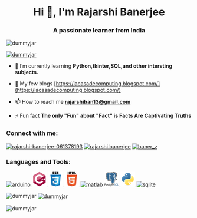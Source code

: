 <h1 align="center">Hi 👋, I'm Rajarshi Banerjee</h1>
<h3 align="center">A passionate learner from India</h3>

<p align="left"> <img src="https://komarev.com/ghpvc/?username=dummyjar&label=Profile%20views&color=0e75b6&style=flat" alt="dummyjar" /> </p>

<p align="left"> <a href="https://github.com/ryo-ma/github-profile-trophy"><img src="https://github-profile-trophy.vercel.app/?username=dummyjar" alt="dummyjar" /></a> </p>

- 🌱 I’m currently learning **Python,tkinter,SQL,and other intersting subjects.**

- 📝 My few blogs [https://lacasadecomputing.blogspot.com/](https://lacasadecomputing.blogspot.com/)

- 📫 How to reach me **rajarshiban13@gmail.com**

- ⚡ Fun fact **The only "Fun" about "Fact" is Facts Are Captivating Truths**

<h3 align="left">Connect with me:</h3>
<p align="left">
<a href="https://linkedin.com/in/rajarshi-banerjee-061378193" target="blank"><img align="center" src="https://raw.githubusercontent.com/rahuldkjain/github-profile-readme-generator/master/src/images/icons/Social/linked-in-alt.svg" alt="rajarshi-banerjee-061378193" height="30" width="40" /></a>
<a href="https://fb.com/rajarshi.banerjee.988" target="blank"><img align="center" src="https://raw.githubusercontent.com/rahuldkjain/github-profile-readme-generator/master/src/images/icons/Social/facebook.svg" alt="rajarshi banerjee" height="30" width="40" /></a>
<a href="https://instagram.com/baner_z" target="blank"><img align="center" src="https://raw.githubusercontent.com/rahuldkjain/github-profile-readme-generator/master/src/images/icons/Social/instagram.svg" alt="baner_z" height="30" width="40" /></a>
</p>

<h3 align="left">Languages and Tools:</h3>
<p align="left"> <a href="https://www.arduino.cc/" target="_blank"> <img src="https://cdn.worldvectorlogo.com/logos/arduino-1.svg" alt="arduino" width="40" height="40"/> </a> <a href="https://www.w3schools.com/cpp/" target="_blank"> <img src="https://raw.githubusercontent.com/devicons/devicon/master/icons/cplusplus/cplusplus-original.svg" alt="cplusplus" width="40" height="40"/> </a> <a href="https://www.w3schools.com/css/" target="_blank"> <img src="https://raw.githubusercontent.com/devicons/devicon/master/icons/css3/css3-original-wordmark.svg" alt="css3" width="40" height="40"/> </a> <a href="https://www.w3.org/html/" target="_blank"> <img src="https://raw.githubusercontent.com/devicons/devicon/master/icons/html5/html5-original-wordmark.svg" alt="html5" width="40" height="40"/> </a> <a href="https://www.mathworks.com/" target="_blank"> <img src="https://upload.wikimedia.org/wikipedia/commons/2/21/Matlab_Logo.png" alt="matlab" width="40" height="40"/> </a> <a href="https://www.postgresql.org" target="_blank"> <img src="https://raw.githubusercontent.com/devicons/devicon/master/icons/postgresql/postgresql-original-wordmark.svg" alt="postgresql" width="40" height="40"/> </a> <a href="https://www.python.org" target="_blank"> <img src="https://raw.githubusercontent.com/devicons/devicon/master/icons/python/python-original.svg" alt="python" width="40" height="40"/> </a> <a href="https://www.sqlite.org/" target="_blank"> <img src="https://www.vectorlogo.zone/logos/sqlite/sqlite-icon.svg" alt="sqlite" width="40" height="40"/> </a> </p>

<p><img align="left" src="https://github-readme-stats.vercel.app/api/top-langs?username=dummyjar&show_icons=true&locale=en&layout=compact" alt="dummyjar" /></p>

<p>&nbsp;<img align="center" src="https://github-readme-stats.vercel.app/api?username=dummyjar&show_icons=true&locale=en" alt="dummyjar" /></p>

<p><img align="center" src="https://github-readme-streak-stats.herokuapp.com/?user=dummyjar&" alt="dummyjar" /></p>
